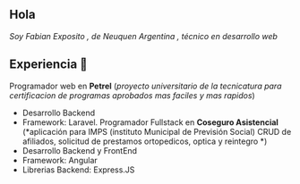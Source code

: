 ## Hola
_Soy Fabian Exposito , de Neuquen Argentina , técnico en desarrollo web_
## Experiencia 📄
Programador web en **Petrel** (*proyecto universitario de la tecnicatura para certificacion de programas aprobados mas faciles y mas rapidos*)
* Desarrollo Backend
* Framework: Laravel.
Programador Fullstack en **Coseguro Asistencial** (*aplicación para IMPS (instituto Municipal de Previsión Social) CRUD  de afiliados, solicitud de prestamos ortopedicos, optica y reintegro *)
* Desarrollo Backend y FrontEnd
* Framework: Angular
* Librerias Backend: Express.JS
